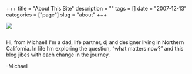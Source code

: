 +++
title = "About This Site"
description = ""
tags = []
date = "2007-12-13"
categories = ["page"]
slug = "about"
+++

<div class="columns is-centered">
<div class="column is-three-quarters">
<img src="//konigi.com/media/img/about.jpg" style="margin-bottom: 1em;" />

<p>Hi, from Michael! I'm a dad, life partner, dj and designer living in Northern California. In life I’m exploring the question, “what matters now?” and this blog jibes with each change in the journey.</p>

<p>-Michael</p>


</div>
</div>
